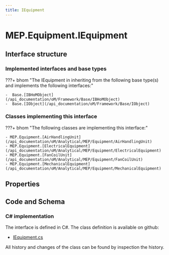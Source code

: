```yaml
---
title: IEquipment
---
```


# MEP.Equipment.IEquipment



## Interface structure

### Implemented interfaces and base types

???+ bhom "The IEquipment in inheriting from the following base type(s) and implements the following interfaces:"

    -  Base.[IBHoMObject](/api_documentation/oM/Framework/Base/IBHoMObject)
    -  Base.[IObject](/api_documentation/oM/Framework/Base/IObject)


### Classes implementing this interface

???+ bhom "The following classes are implementing this interface:"

    - MEP.Equipment.[AirHandlingUnit](/api_documentation/oM/Analytical/MEP/Equipment/AirHandlingUnit)
    - MEP.Equipment.[ElectricalEquipment](/api_documentation/oM/Analytical/MEP/Equipment/ElectricalEquipment)
    - MEP.Equipment.[FanCoilUnit](/api_documentation/oM/Analytical/MEP/Equipment/FanCoilUnit)
    - MEP.Equipment.[MechanicalEquipment](/api_documentation/oM/Analytical/MEP/Equipment/MechanicalEquipment)


## Properties

## Code and Schema

### C# implementation

The interface is defined in C#. The class definition is available on github:

- [IEquipment.cs](https://github.com/BHoM/BHoM/blob/develop/MEP_oM/Equipment\IEquipment.cs)

All history and changes of the class can be found by inspection the history.
